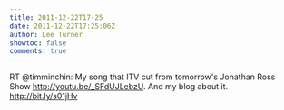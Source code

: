 ```yaml
---
title: 2011-12-22T17-25
date: 2011-12-22T17:25:06Z
author: Lee Turner
showtoc: false
comments: true
---
```


RT @timminchin: My song that ITV cut from tomorrow's Jonathan Ross Show http://youtu.be/_SFdUJLebzU. And my blog about it. http://bit.ly/s01jHv

